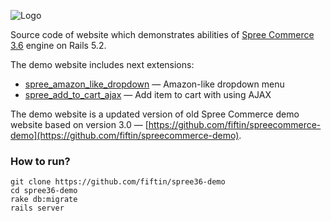 ![Logo](http://spree36-demo.herokuapp.com/assets/logo/spree_50-0ae687ccd486b63b01687b1df9e5394430f6fce3ab40c28250b179be4363ddc1.png)

Source code of website which demonstrates abilities of [Spree Commerce 3.6](https://github.com/spree/spree/tree/3-6-stable) engine on Rails 5.2.

The demo website includes next extensions:

* [spree_amazon_like_dropdown](https://github.com/fiftin/spree_amazon_like_dropdown) &mdash; Amazon-like dropdown menu
* [spree_add_to_cart_ajax](spree_add_to_cart_ajax) &mdash; Add item to cart with using AJAX

The demo website is a updated version of old Spree Commerce demo website based on version 3.0 &mdash; [https://github.com/fiftin/spreecommerce-demo](https://github.com/fiftin/spreecommerce-demo).

### How to run?

```
git clone https://github.com/fiftin/spree36-demo
cd spree36-demo
rake db:migrate
rails server
```